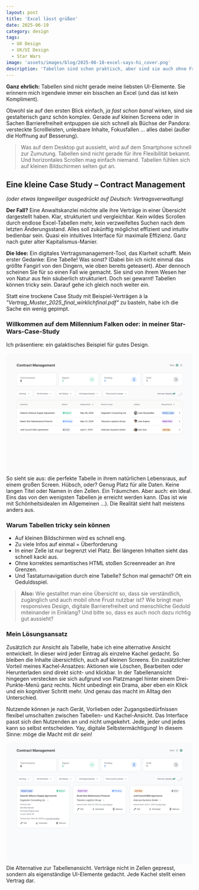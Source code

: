 ```yaml
---
layout: post
title: 'Excel lässt grüßen'
date: 2025-06-19
category: design
tags:
  - UX Design
  - UX/UI Design
  - Star Wars
image: 'assets/images/blog/2025-06-18-excel-says-hi_cover.png'
description: 'Tabellen sind schon praktisch, aber sind sie auch ohne Frust nutzbar?'
---
```


**Ganz ehrlich:** Tabellen sind nicht gerade meine liebsten UI-Elemente. Sie erinnern mich irgendwie immer ein bisschen an Excel (und das ist kein Kompliment).

Obwohl sie auf den ersten Blick einfach, _ja fast schon banal_ wirken, sind sie gestalterisch ganz schön komplex. Gerade auf kleinen Screens oder in Sachen Barrierefreiheit entpuppen sie sich schnell als Büchse der Pandora: versteckte Scrollleisten, unlesbare Inhalte, Fokusfallen&nbsp;… alles dabei (außer die Hoffnung auf Besserung).

> Was auf dem Desktop gut aussieht, wird auf dem Smartphone schnell zur Zumutung. Tabellen sind nicht gerade für ihre Flexibilität bekannt. Und horizontales Scrollen mag einfach niemand. Tabellen fühlen sich auf kleinen Bildschirmen selten gut an.

## Eine kleine Case Study – Contract Management

_(oder etwas langweiliger ausgedrückt auf Deutsch: Vertragsverwaltung)_

**Der Fall?** Eine Anwaltskanzlei möchte alle ihre Verträge in einer Übersicht dargestellt haben. Klar, strukturiert und vergleichbar. Kein wildes Scrollen durch endlose Excel-Tabellen mehr, kein verzweifeltes Suchen nach dem letzten Änderungsstand. Alles soll zukünftig möglichst effizient und intuitiv bedienbar sein. Quasi ein intuitives Interface für maximale Effizienz. Ganz nach guter alter Kapitalismus-Manier.

**Die Idee:** Ein digitales Vertragsmanagement-Tool, das Klarheit schafft. Mein erster Gedanke: Eine Tabelle! Was sonst? (Dabei bin ich nicht einmal das größte Fangirl von den Dingern, wie oben bereits geteasert). Aber dennoch scheinen Sie für so einen Fall wie gemacht. Sie sind von ihrem Wesen her von Natur aus fein säuberlich strukturiert. Doch sei gewarnt! Tabellen können tricky sein. Darauf gehe ich gleich noch weiter ein.

Statt eine trockene Case Study mit Beispiel-Verträgen à la _"Vertrag_Muster_2025_final_wirklichfinal.pdf"_ zu basteln, habe ich die Sache ein wenig gepimpt.

### Willkommen auf dem Millennium Falken oder: in meiner Star-Wars-Case-Study

Ich präsentiere: ein galaktisches Beispiel für gutes Design.

<div class="img-with-figcaption">
  <img src="/assets/images/blog/casestudy/Contract-Management-table-1.png" alt="Screendesign der Benutzeroberfläche in Tabellenansicht">
  <figcaption>So sieht sie aus: die perfekte Tabelle in ihrem natürlichen Lebensraus, auf einem großen Screen. Hübsch, oder? Genug Platz für alle Daten. Keine langen Titel oder Namen in den Zellen. Ein Träumchen. Aber auch: ein Ideal. Eins das von den wenigsten Tabellen je erreicht werden kann. (Das ist wie mit Schönheitsidealen im Allgemeinen …). Die Realität sieht halt meistens anders aus. </figcaption>
</div>

### Warum Tabellen tricky sein können

- Auf kleinen Bildschirmen wird es schnell eng.
- Zu viele Infos auf einmal = Überforderung
- In einer Zelle ist nur begrenzt viel Platz. Bei längeren Inhalten sieht das schnell kacki aus.
- Ohne korrektes semantisches HTML stoßen Screenreader an ihre Grenzen.
- Und Tastaturnavigation durch eine Tabelle? Schon mal gemacht? Oft ein Geduldsspiel.

> **Also:** Wie gestalltet man eine Übersicht so, dass sie verständlich, zugänglich und auch mobil ohne Frust nutzbar ist? Wie bringt man responsives Design, digitale Barrierefreiheit und menschliche Geduld miteinander in Einklang? Und bitte so, dass es auch noch dazu richtig gut aussieht?

### Mein Lösungsansatz

Zusätzlich zur Ansicht als Tabelle, habe ich eine alternative Ansicht entwickelt. In dieser wird jeder Eintrag als einzelne Kachel gedacht. So bleiben die Inhalte übersichtlich, auch auf kleinen Screens. Ein zusätzlicher Vorteil meines Kachel-Ansatzes: Aktionen wie Löschen, Bearbeiten oder Herunterladen sind direkt sicht- und klickbar. In der Tabellenansicht hingegen verstecken sie sich aufgrund von Platzmangel hinter einem Drei-Punkte-Menü ganz rechts. Nicht unbedingt ein Drama, aber eben ein Klick und ein kognitiver Schritt mehr. Und genau das macht im Alltag den Unterschied.

Nutzende können je nach Gerät, Vorlieben oder Zugangsbedürfnissen flexibel umschalten zwischen Tabellen- und Kachel-Ansicht. Das Interface passt sich den Nutzenden an und nicht umgekehrt. Jede, jeder und jedes kann so selbst entscheiden. Yay, digitale Selbstermächtigung! In diesem Sinne: möge die Macht mit dir sein!

<div class="img-with-figcaption">
  <img src="/assets/images/blog/casestudy/Contract-Management-cards.png" alt="Screendesign der Benutzeroberfläche in Kachel-Ansicht">
  <figcaption>Die Alternative zur Tabellenansicht. Verträge nicht in Zellen gepresst, sondern als eigenständige UI-Elemente gedacht. Jede Kachel stellt einen Vertrag dar.</figcaption>
</div>
